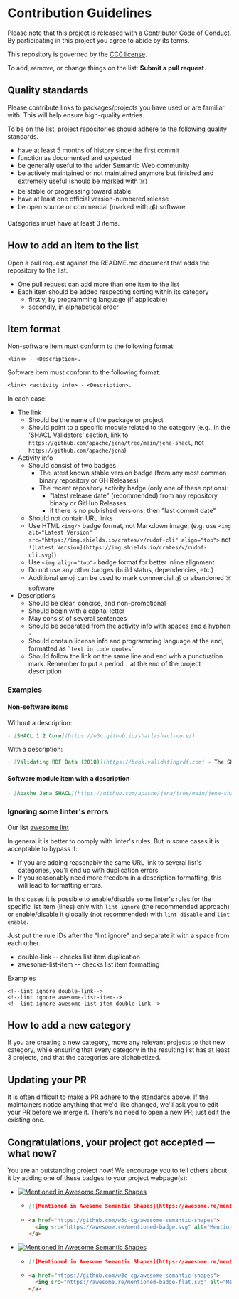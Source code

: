# Contribution Guidelines

Please note that this project is released with a [Contributor Code of Conduct](CODE_OF_CONDUCT.md).
By participating in this project you agree to abide by its terms.

This repository is governed by the [CC0 license](https://creativecommons.org/publicdomain/zero/1.0/).

To add, remove, or change things on the list: **Submit a pull request**.

## Quality standards

Please contribute links to packages/projects you have used or are familiar with. This will help ensure high-quality entries.

To be on the list, project repositories should adhere to the following quality standards.

- have at least 5 months of history since the first commit
- function as documented and expected
- be generally useful to the wider Semantic Web community
- be actively maintained or not maintained anymore but finished and extremely useful (should be marked with ☠️)
- be stable or progressing toward stable
- have at least one official version-numbered release
- be open source or commercial (marked with 💰) software

Categories must have at least 3 items.

## How to add an item to the list

Open a pull request against the README.md document that adds the repository to the list.

- One pull request can add more than one item to the list
- Each item should be added respecting sorting within its category
  - firstly, by programming language (if applicable)
  - secondly, in alphabetical order

## Item format

Non-software item must conform to the following format:
```
<link> - <Description>.
```

Software item must conform to the following format:
```
<link> <activity info> - <Description>.
```

In each case:
- The link
  - Should be the name of the package or project
  - Should point to a specific module related to the category (e.g., in the 'SHACL Validators' section, link to `https://github.com/apache/jena/tree/main/jena-shacl`, not `https://github.com/apache/jena`)
- Activity info
  - Should consist of two badges
    - The latest known stable version badge (from any most common binary repository or GH Releases)
    - The recent repository activity badge (only one of these options): 
      - "latest release date" (recommended) from any repository binary or GitHub Releases
      - if there is no published versions, then "last commit date"
  - Should not contain URL links
  - Use HTML `<img/>` badge format, not Markdown image, (e.g. use `<img alt="Latest Version" src="https://img.shields.io/crates/v/rudof-cli" align="top">` not `![Latest Version](https://img.shields.io/crates/v/rudof-cli.svg)`)
  - Use `<img align="top">` badge format for better inline alignment
  - Do not use any other badges (build status, dependencies, etc.)
  - Additional emoji can be used to mark commercial 💰 or abandoned ☠️ software
- Descriptions
  - Should be clear, concise, and non-promotional
  - Should begin with a capital letter
  - May consist of several sentences
  - Should be separated from the activity info with spaces and a hyphen ` - `
  - Should contain license info and programming language at the end, formatted as ``` `text in code quotes` ```
  - Should follow the link on the same line and end with a punctuation mark. Remember to put a period `.` at the end of the project description

### Examples

#### Non-software items

Without a description:

```markdown
- [SHACL 1.2 Core](https://w3c.github.io/shacl/shacl-core/)
```

With a description:
```markdown
- [Validating RDF Data (2018)](https://book.validatingrdf.com) - The SHACL and ShEx book.
```

#### Software module item with a description

```markdown
- [Apache Jena SHACL](https://github.com/apache/jena/tree/main/jena-shacl) <img alt="Maven Central Version" src="https://img.shields.io/maven-central/v/org.apache.jena/jena-shacl" align="top"> <img alt="Maven Central Last Update" src="https://img.shields.io/maven-central/last-update/org.apache.jena/jena-shacl" align="top"> - Supports SHACL Core, SHACL-SPARQL; [docs](https://jena.apache.org/documentation/shacl/index.html); `Apache-2.0` license; `Java`.
```

### Ignoring some linter's errors

Our list [awesome lint](https://github.com/sindresorhus/awesome-lint)

In general it is better to comply with linter's rules. But in some cases it is acceptable to bypass it:
- If you are adding reasonably the same URL link to several list's categories, you'll end up with duplication errors.
- If you reasonably need more freedom in a description formatting, this will lead to formatting errors.

In this cases it is possible to enable/disable some linter's rules for the specific list item (lines) only with ```lint ignore``` (the recommended approach) or enable/disable it globally (not recommended) with ```lint disable``` and ```lint enable```.

Just put the rule IDs after the "lint ignore" and separate it with a space from each other.

- double-link -- checks list item duplication
- awesome-list-item -- checks list item formatting

Examples

```
<!--lint ignore double-link-->
<!--lint ignore awesome-list-item-->
<!--lint ignore awesome-list-item double-link-->
```

## How to add a new category

If you are creating a new category, move any relevant projects to that new category, while ensuring
that every category in the resulting list has at least 3 projects, and that the categories are alphabetized.

## Updating your PR

It is often difficult to make a PR adhere to the standards above.
If the maintainers notice anything that we'd like changed, we'll ask you to
edit your PR before we merge it. There's no need to open a new PR; just edit
the existing one.

## Congratulations, your project got accepted — what now?

You are an outstanding project now! We encourage you to tell others about it 
by adding one of these badges to your project webpage(s):
- [![Mentioned in Awesome Semantic Shapes](https://awesome.re/mentioned-badge.svg)](https://github.com/w3c-cg/awesome-semantic-shapes)  
  - ```md
    [![Mentioned in Awesome Semantic Shapes](https://awesome.re/mentioned-badge.svg)](https://github.com/w3c-cg/awesome-semantic-shapes)  
    ```
  - ```html
    <a href="https://github.com/w3c-cg/awesome-semantic-shapes">
      <img src="https://awesome.re/mentioned-badge.svg" alt="Mentioned in Awesome Semantic Shapes" style="max-width: 100%;">
    </a>
    ```

- [![Mentioned in Awesome Semantic Shapes](https://awesome.re/mentioned-badge-flat.svg)](https://github.com/w3c-cg/awesome-semantic-shapes)
  - ```md
    [![Mentioned in Awesome Semantic Shapes](https://awesome.re/mentioned-badge-flat.svg)](https://github.com/w3c-cg/awesome-semantic-shapes)
    ```
  - ```html
    <a href="https://github.com/w3c-cg/awesome-semantic-shapes">
      <img src="https://awesome.re/mentioned-badge-flat.svg" alt="Mentioned in Awesome Semantic Shapes" style="max-width: 100%;">
    </a>
    ```
